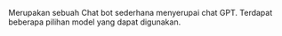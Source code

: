 Merupakan sebuah Chat bot sederhana menyerupai chat GPT. Terdapat beberapa pilihan model yang dapat digunakan.
